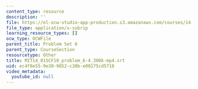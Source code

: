 ```yaml
---
content_type: resource
description: ''
file: https://ol-ocw-studio-app-production.s3.amazonaws.com/courses/14-01sc-principles-of-microeconomics-fall-2011/ec4f8e559e309852c30be00175cd5718_MIT14_01SCF10_problem_6-4_300k-mp4.srt
file_type: application/x-subrip
learning_resource_types: []
ocw_type: OCWFile
parent_title: Problem Set 6
parent_type: CourseSection
resourcetype: Other
title: MIT14_01SCF10_problem_6-4_300k-mp4.srt
uid: ec4f8e55-9e30-9852-c30b-e00175cd5718
video_metadata:
  youtube_id: null
---
```

